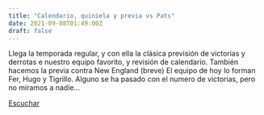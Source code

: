 ```yaml
---
title: "Calendario, quiniela y previa vs Pats"
date: 2021-09-08T01:49:00Z
draft: false
---
```


Llega la temporada regular, y con ella la clásica previsión de victorias y derrotas e nuestro equipo favorito, y revisión de calendario.
También hacemos la previa contra New England (breve)
El equipo de hoy lo forman Fer, Hugo y Tigrillo.
Alguno se ha pasado con el numero de victorias, pero no miramos a nadie...

[Escuchar](https://www.ivoox.com/calendario-quiniela-previa-vs-pats-audios-mp3_rf_75146661_1.html)
